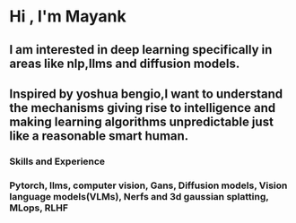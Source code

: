 # Hi , I'm Mayank 

## I am interested in deep learning specifically in areas like nlp,llms and diffusion models.
## Inspired by yoshua bengio,I want to understand the mechanisms giving rise to intelligence and making learning algorithms unpredictable just like a reasonable smart human.

### Skills and Experience

### Pytorch, llms, computer vision, Gans, Diffusion models, Vision language models(VLMs), Nerfs and 3d gaussian splatting, MLops, RLHF



